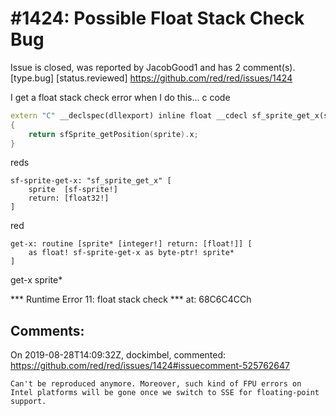 
#1424: Possible Float Stack Check Bug
================================================================================
Issue is closed, was reported by JacobGood1 and has 2 comment(s).
[type.bug] [status.reviewed]
<https://github.com/red/red/issues/1424>

I get a float stack check error when I do this...
c code

``` c++
extern "C" __declspec(dllexport) inline float __cdecl sf_sprite_get_x(sfSprite* sprite)
{
    return sfSprite_getPosition(sprite).x;
}
```

reds

``` reds
sf-sprite-get-x: "sf_sprite_get_x" [
    sprite  [sf-sprite!]
    return: [float32!]
]
```

red

``` red
get-x: routine [sprite* [integer!] return: [float!]] [
    as float! sf-sprite-get-x as byte-ptr! sprite*
]
```

get-x sprite*

**\* Runtime Error 11: float stack check
**\* at: 68C6C4CCh



Comments:
--------------------------------------------------------------------------------

On 2019-08-28T14:09:32Z, dockimbel, commented:
<https://github.com/red/red/issues/1424#issuecomment-525762647>

    Can't be reproduced anymore. Moreover, such kind of FPU errors on Intel platforms will be gone once we switch to SSE for floating-point support.

